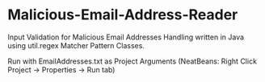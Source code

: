 # Malicious-Email-Address-Reader
Input Validation for Malicious Email Addresses Handling written in Java using util.regex Matcher Pattern Classes.

Run with EmailAddresses.txt as Project Arguments (NeatBeans: Right Click Project -> Properties -> Run tab)
